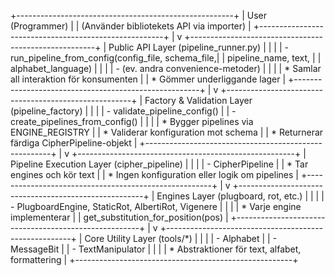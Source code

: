 +------------------------------------------------------+
|                 User (Programmer)                    |
|  (Använder bibliotekets API via importer)            |
+------------------------------------------------------+
                           |
                           v
+------------------------------------------------------+
|        Public API Layer (pipeline_runner.py)         |
|                                                      |
|  - run_pipeline_from_config(config_file, schema_file,|
|                             pipeline_name, text,     |
|                             alphabet_language)       |
|                                                      |
|  - (ev. andra convenience-metoder)                   |
|                                                      |
|  * Samlar all interaktion för konsumenten            |
|  * Gömmer underliggande lager                        |
+------------------------------------------------------+
                           |
                           v
+------------------------------------------------------+
|       Factory & Validation Layer (pipeline_factory)  |
|                                                      |
|  - validate_pipeline_config()                        |
|  - create_pipelines_from_config()                    |
|                                                      |
|  * Bygger pipelines via ENGINE_REGISTRY              |
|  * Validerar konfiguration mot schema                |
|  * Returnerar färdiga CipherPipeline-objekt          |
+------------------------------------------------------+
                           |
                           v
+------------------------------------------------------+
|       Pipeline Execution Layer (cipher_pipeline)     |
|                                                      |
|  - CipherPipeline                                    |
|      * Tar engines och kör text                      |
|      * Ingen konfiguration eller logik om pipelines  |
+------------------------------------------------------+
                           |
                           v
+------------------------------------------------------+
|             Engines Layer (plugboard, rot, etc.)     |
|                                                      |
|  - PlugboardEngine, StaticRot, AlbertiRot, Vigenere  |
|                                                      |
|  * Varje engine implementerar                        |
|    get_substitution_for_position(pos)                |
+------------------------------------------------------+
                           |
                           v
+------------------------------------------------------+
|             Core Utility Layer (tools/*)             |
|                                                      |
|  - Alphabet                                           |
|  - MessageBit                                        |
|  - TextManipulator                                   |
|                                                      |
|  * Abstraktioner för text, alfabet, formattering     |
+------------------------------------------------------+

